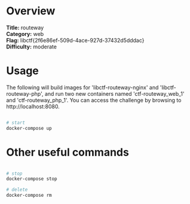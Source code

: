 # Overview

**Title:** routeway  
**Category:** web  
**Flag:** libctf{2f6e86ef-509d-4ace-927d-37432d5dddac}  
**Difficulty:** moderate

# Usage

The following will build images for 'libctf-routeway-nginx' and 'libctf-routeway-php', and run two new containers named 'ctf-routeway_web_1' and 'ctf-routeway_php_1'. You can access the challenge by browsing to http://localhost:8080.

```sh

# start
docker-compose up

```

# Other useful commands

```sh

# stop
docker-compose stop

# delete
docker-compose rm

```
